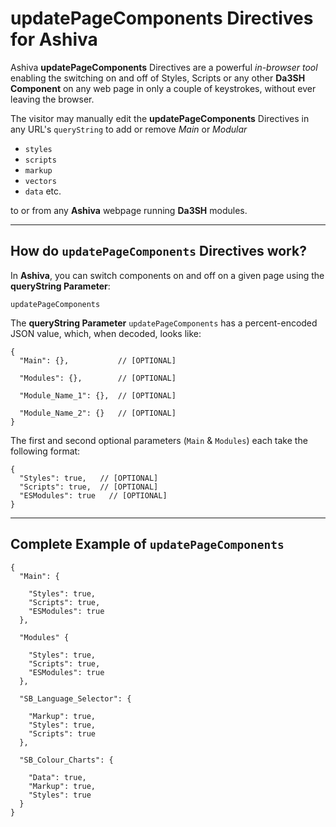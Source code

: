 # updatePageComponents Directives for Ashiva
Ashiva **updatePageComponents** Directives are a powerful *in-browser tool* enabling the switching on and off of Styles, Scripts or any other **Da3SH Component** on any web page in only a couple of keystrokes, without ever leaving the browser.

The visitor may manually edit the **updatePageComponents** Directives in any URL's `queryString` to add or remove _Main_ or _Modular_

 - `styles`
 - `scripts`
 - `markup`
 - `vectors`
 - `data` etc.

to or from any **Ashiva** webpage running **Da3SH** modules.

______

## How do `updatePageComponents` Directives work?

In **Ashiva**, you can switch components on and off on a given page using the **queryString Parameter**:

`updatePageComponents`

The **queryString Parameter** `updatePageComponents` has a percent-encoded JSON value, which, when decoded, looks like:

```
{
  "Main": {},           // [OPTIONAL]

  "Modules": {},        // [OPTIONAL]

  "Module_Name_1": {},  // [OPTIONAL]

  "Module_Name_2": {}   // [OPTIONAL]
}
```

The first and second optional parameters (`Main` & `Modules`) each take the following format:
 
```
{
  "Styles": true,   // [OPTIONAL]
  "Scripts": true,  // [OPTIONAL]
  "ESModules": true   // [OPTIONAL]
}                                      						
```


______

## Complete Example of `updatePageComponents`

```
{
  "Main": {
  
    "Styles": true,
    "Scripts": true,
    "ESModules": true
  },

  "Modules" {
  
    "Styles": true,
    "Scripts": true,
    "ESModules": true
  },
  
  "SB_Language_Selector": {
    
    "Markup": true,
    "Styles": true,
    "Scripts": true
  },

  "SB_Colour_Charts": {

    "Data": true,
    "Markup": true,
    "Styles": true
  }
}
```
